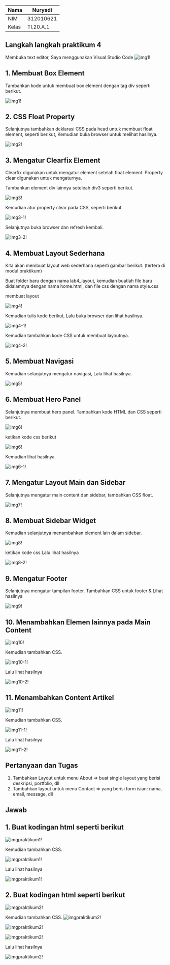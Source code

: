 | Nama      | Nuryadi |
| ----------- | ----------- |
| NIM     | 312010621      |
| Kelas   | TI.20.A.1        |

## Langkah langkah praktikum 4
Membuka text editor, Saya menggunakan Visual Studio Code
![img1!](assets/img/start.png)

## 1. Membuat Box Element
Tambahkan kode untuk membuat box element dengan tag div seperti berikut.

![img1!](assets/img/foto1.png)

## 2. CSS Float Property
Selanjutnya tambahkan deklarasi CSS pada head untuk membuat float element, seperti berikut,
Kemudian buka browser untuk melihat hasilnya.

![img2!](assets/img/foto2.png)

## 3. Mengatur Clearfix Element
Clearfix digunakan untuk mengatur element setelah float element. Property clear digunakan untuk mengaturnya.

Tambahkan element div lainnya seteleah div3 seperti berikut.

![img3!](assets/img/foto3.png)

Kemudian atur property clear pada CSS, seperti berikut.

![img3-1!](assets/img/foto4.png)

Selanjutnya buka browser dan refresh kembali.

![img3-2!](assets/img/foto5.png)

## 4. Membuat Layout Sederhana
Kita akan membuat layout web sederhana seperti gambar berikut. (tertera di modul praktikum)

Buat folder baru dengan nama lab4_layout, kemudian buatlah file baru didalamnya dengan nama home.html, dan file css dengan nama style.css

membuat layout

![img4!](assets/img/foto6.png)

Kemudian tulis kode berikut, Lalu buka browser dan lihat hasilnya.

![img4-1!](assets/img/foto7.png)

Kemudian tambahkan kode CSS untuk membuat layoutnya.

![img4-2!](assets/img/foto8.png)

## 5. Membuat Navigasi
Kemudian selanjutnya mengatur navigasi, Lalu lihat hasilnya.

![img5!](assets/img/foto9.png)

## 6. Membuat Hero Panel
Selanjutnya membuat hero panel. Tambahkan kode HTML dan CSS seperti berikut.

![img6!](assets/img/foto10.png)

ketikan kode css berikut

![img6!](assets/img/foto11.png)

Kemudian lihat hasilnya.

![img6-1!](assets/img/foto12.png)

## 7. Mengatur Layout Main dan Sidebar
Selanjutnya mengatur main content dan sidebar, tambahkan CSS float.

![img7!](assets/img/foto13.png)

## 8. Membuat Sidebar Widget
Kemudian selanjutnya menambahkan element lain dalam sidebar.

![img8!](assets/img/foto14.png)

ketikan kode css Lalu lihat hasilnya

![img8-2!](assets/img/foto15.png)

## 9. Mengatur Footer
Selanjutnya mengatur tampilan footer. Tambahkan CSS untuk footer & Lihat hasilnya

![img9!](assets/img/foto16.png)

## 10. Menambahkan Elemen lainnya pada Main Content

![img10!](assets/img/foto17.png)

Kemudian tambahkan CSS.

![img10-1!](assets/img/foto18.png)

Lalu lihat hasilnya

![img10-2!](assets/img/foto19.png)

## 11. Menambahkan Content Artikel

![img11!](assets/img/foto20.png)

Kemudian tambahkan CSS.

![img11-1!](assets/img/foto21.png)

Lalu lihat hasilnya

![img11-2!](assets/img/foto22.png)

## Pertanyaan dan Tugas
1. Tambahkan Layout untuk menu About
=> buat single layout yang berisi deskripsi, portfolio, dll
2. Tambahkan layout untuk menu Contact
=> yang berisi form isian: nama, email, message, dll

## Jawab
## 1. Buat kodingan html seperti berikut

![imgpraktikum1!](assets/praktikum4/aboutme.png)

Kemudian tambahkan CSS.

![imgpraktikum1!](assets/praktikum4/aboutcss.png)

Lalu lihat hasilnya

![imgpraktikum1!](assets/praktikum4/me.png)

## 2. Buat kodingan html seperti berikut

![imgpraktikum2!](assets/praktikum4/kontak.png)

Kemudian tambahkan CSS.
![imgpraktikum2!](assets/praktikum4/css1.png)

![imgpraktikum2!](assets/praktikum4/css2.png)

![imgpraktikum2!](assets/praktikum4/css3.png)

Lalu lihat hasilnya

![imgpraktikum2!](assets/praktikum4/hasil.png)















